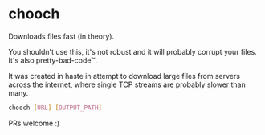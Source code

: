 # chooch

Downloads files fast (in theory).

You shouldn't use this, it's not robust and it will probably corrupt your files. It's also pretty-bad-code™.

It was created in haste in attempt to download large files from servers across the internet, where single TCP streams are probably slower than many.

```bash
chooch [URL] [OUTPUT_PATH]
```

PRs welcome :)
